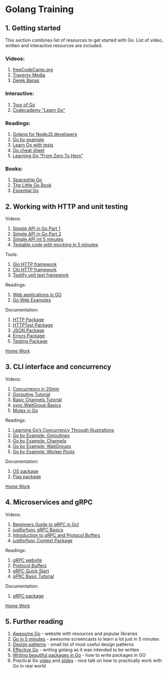 # Golang Training

## 1. Getting started
This section combines list of resources to get started with Go. List of video, written and interactive resources are included.

### Videos:
1. [freeCodeCamp.org
](https://www.youtube.com/watch?v=YS4e4q9oBaU&ab_channel=freeCodeCamp.org)
2. [Traversy Media](https://www.youtube.com/watch?v=SqrbIlUwR0U&ab_channel=TraversyMedia)
3. [Derek Banas](https://www.youtube.com/watch?v=CF9S4QZuV30&ab_channel=DerekBanas)

### Interactive:
1. [Tour of Go](https://tour.golang.org/list)
2. [Codecademy "Learn Go"](https://www.codecademy.com/learn/learn-go)

### Readings:
1. [Golang for NodeJS developers](https://github.com/miguelmota/golang-for-nodejs-developers)
2. [Go by example](https://gobyexample.com/)
3. [Learn Go with tests](https://quii.gitbook.io/learn-go-with-tests/)
4. [Go cheat sheet](https://github.com/a8m/golang-cheat-sheet)
5. [Learning Go "From Zero To Hero"](https://milapneupane.com.np/2019/07/06/learning-golang-from-zero-to-hero/)

### Books:
1. [Spaceship Go](https://blasrodri.github.io/spaceship-go-gh-pages/cover.html)
2. [The Little Go Book](https://www.openmymind.net/The-Little-Go-Book/)
3. [Essential Go](https://essential-go.programming-books.io/)

## 2. Working with HTTP and unit testing

Videos:
1. [Simple API in Go Part 1](https://www.youtube.com/watch?v=W5b64DXeP0o&t=175s&ab_channel=TutorialEdge)
2. [Simple API in Go Part 2](https://www.youtube.com/watch?v=YMQUQ6XQgz8&ab_channel=TutorialEdge)
3. [Simple API int 5 minutes](https://www.goin5minutes.com/screencast/episode_1_building_restful_api_using_only_std_lib/)
4. [Testable code with mocking in 5 minutes](https://www.goin5minutes.com/screencast/episode_0_writing_testable_code_and_fast_unit_tests_using_mocking/)

Tools:
1. [Gin HTTP framework](https://github.com/gin-gonic/gin)
2. [Chi HTTP framework](https://github.com/go-chi/chi)
3. [Testify unit test framework](https://github.com/stretchr/testify)

Readings:
1. [Web applications in GO](https://golang.org/doc/articles/wiki/)
2. [Go Web Examples](https://gowebexamples.com/)

Documentation:
1. [HTTP Package](https://golang.org/pkg/net/http/)
2. [HTTPTest Package](https://golang.org/pkg/net/http/httptest/)
3. [JSON Package](https://golang.org/pkg/encoding/json/)
4. [Errors Package](https://golang.org/pkg/errors/)
5. [Testing Package](https://golang.org/pkg/testing/)

[Home Work](https://github.com/snfgo/go-training/tree/master/tasks/http)

## 3. CLI interface and concurrency

Videos:
1. [Concurrency in 20min](https://www.youtube.com/watch?v=LvgVSSpwND8&t=13s&ab_channel=JakeWright)
2. [Goroutine Tutorial](https://www.youtube.com/watch?v=ARHXmR0_MGY&ab_channel=TutorialEdge)
3. [Basic Channels Tutorial](https://www.youtube.com/watch?v=e4bu9g-bYtg&ab_channel=TutorialEdge)
4. [sync.WaitGroup Basics](https://www.youtube.com/watch?v=0BPSR-W4GSY&ab_channel=TutorialEdge)
5. [Mutex in Go](https://www.youtube.com/watch?v=cjMdUmfzQWs&ab_channel=TutorialEdge)

Readings:
1. [Learning Go’s Concurrency Through Illustrations](https://link.medium.com/N80YkQNCScb)
2. [Go by Example: Goroutines](https://gobyexample.com/goroutines)
3. [Go by Example: Channels](https://gobyexample.com/channels)
4. [Go by Example: WaitGroups](https://gobyexample.com/waitgroups)
5. [Go by Example: Worker Pools](https://gobyexample.com/worker-pools)

Documentation:
1. [OS package](https://golang.org/pkg/os/)
2. [Flag package](https://golang.org/pkg/flag/)

[Home Work](https://github.com/snfgo/go-training/tree/master/tasks/cli-and-concurrency)

## 4. Microservices and gRPC

Videos:
1. [Beginners Guide to gRPC in Go!](https://www.youtube.com/watch?v=BdzYdN_Zd9Q&t=13s&ab_channel=TutorialEdge)
2. [justforfunc gRPC Basics](https://www.youtube.com/watch?v=uolTUtioIrc&ab_channel=justforfunc%3AProgramminginGo)
4. [Introduction to gRPC and Protocol Buffers](https://www.youtube.com/watch?v=pMgty_RYIOc&list=PLmD8u-IFdreyyTx93jJ5GkijwDXFqyr3T&ab_channel=NicJackson)
5. [justforfunc Context Package](https://www.youtube.com/watch?v=LSzR0VEraWw&ab_channel=justforfunc%3AProgramminginGo)

Readings:
1. [gRPC website](https://grpc.io/)
2. [Protocol Buffers](https://developers.google.com/protocol-buffers)
3. [gRPC Quick Start](https://grpc.io/docs/languages/go/quickstart/)
4. [gPRC Basic Tutorial](https://grpc.io/docs/languages/go/basics/)

Documentation:
1. [gRPC package](https://pkg.go.dev/google.golang.org/grpc)

[Home Work](https://github.com/snfgo/go-training/tree/master/tasks/microservices-and-grpc)

## 5. Further reading

1. [Awesome Go](https://awesome-go.com/) - website with resources and popular libraries
2. [Go in 5 minutes](https://www.goin5minutes.com/screencasts/) - awesome screencasts to learn a lot just in 5 minutes
3. [Design patterns](https://github.com/shubhamzanwar/design-patterns) - small list of most useful design patterns
4. [Effective Go](https://golang.org/doc/effective_go.html) - writing golang as it was intended to be written
5. [Writing beautiful packages in Go](https://www.youtube.com/watch?v=cmkKxNN7cs4&ab_channel=CodingTech) - how to write packages in GO
6. Practical Go [video](https://www.youtube.com/watch?v=EXrEd1-GZR0&ab_channel=CodingTech) and [slides](https://dave.cheney.net/practical-go/presentations/gophercon-singapore-2019.html) - nice talk on how to practically work with Go in real world